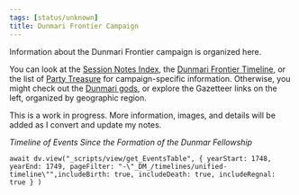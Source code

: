 ```yaml
---
tags: [status/unknown]
title: Dunmari Frontier Campaign
---
```



Information about the Dunmari Frontier campaign is organized here.

You can look at the [Session Notes Index](<./session-notes-index.md>), the [Dunmari Frontier Timeline](<./dunmari-frontier-timeline.md>), or the list of [Party Treasure](<./party-treasure.md>) for campaign-specific information. Otherwise, you might check out the [Dunmari gods](<../../cosmology/religions/five-siblings/five-siblings.md>), or explore the Gazetteer links on the left, organized by geographic region. 

This is a work in progress. More information, images, and details will be added as I convert and update my notes. 

*Timeline of Events Since the Formation of the Dunmar Fellowship*

```dataviewjs
await dv.view("_scripts/view/get_EventsTable", { yearStart: 1748, yearEnd: 1749, pageFilter: "-\"_DM_/timelines/unified-timeline\"",includeBirth: true, includeDeath: true, includeRegnal: true } )
```
